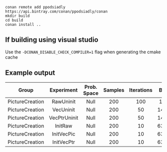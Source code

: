 
```
conan remote add ppodsiadly https://api.bintray.com/conan/ppodsiadly/conan
mkdir build
cd build
conan install ..
```

## If building using visual studio

Use the `-DCONAN_DISABLE_CHECK_COMPILER=1` flag when generating the cmake cache

## Example output

|     Group      |   Experiment    |   Prob. Space   |     Samples     |   Iterations    |    Baseline     |  us/Iteration   | Iterations/sec  |
|:--------------:|:---------------:|:---------------:|:---------------:|:---------------:|:---------------:|:---------------:|:---------------:|
|PictureCreation | RawUninit       |            Null |             200 |             100 |         1.00000 |       152.64000 |         6551.36 |
|PictureCreation | VecUninit       |            Null |             200 |              50 |        14.47432 |      2209.36000 |          452.62 |
|PictureCreation | VecPtrUninit    |            Null |             200 |              50 |        14.48991 |      2211.74000 |          452.13 |
|PictureCreation | InitRaw         |            Null |             200 |              10 |        63.36412 |      9671.90000 |          103.39 |
|PictureCreation | InitVecPic      |            Null |             200 |              10 |        63.31237 |      9664.00000 |          103.48 |
|PictureCreation | InitVecPtr      |            Null |             200 |              10 |        63.43684 |      9683.00000 |          103.27 |
